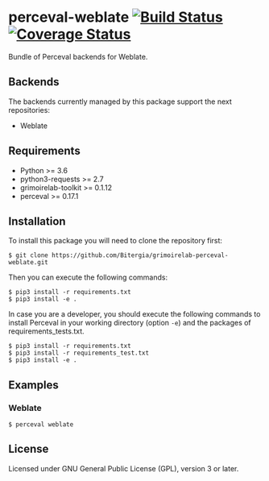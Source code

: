 # perceval-weblate [![Build Status](https://travis-ci.org/Bitergia/grimoirelab-perceval-weblate.svg?branch=master)](https://travis-ci.org/Bitergia/grimoirelab-perceval-weblate) [![Coverage Status](https://img.shields.io/coveralls/Bitergia/grimoirelab-perceval-weblate.svg)](https://coveralls.io/r/Bitergia/grimoirelab-perceval-weblate?branch=master)


Bundle of Perceval backends for Weblate.

## Backends

The backends currently managed by this package support the next repositories:

* Weblate

## Requirements

* Python >= 3.6
* python3-requests >= 2.7
* grimoirelab-toolkit >= 0.1.12
* perceval >= 0.17.1

## Installation

To install this package you will need to clone the repository first:

```
$ git clone https://github.com/Bitergia/grimoirelab-perceval-weblate.git
```

Then you can execute the following commands:
```
$ pip3 install -r requirements.txt
$ pip3 install -e .
```

In case you are a developer, you should execute the following commands to install Perceval in your working directory (option `-e`) and the packages of requirements_tests.txt.
```
$ pip3 install -r requirements.txt
$ pip3 install -r requirements_test.txt
$ pip3 install -e .
```

## Examples

### Weblate

```
$ perceval weblate
```

## License

Licensed under GNU General Public License (GPL), version 3 or later.